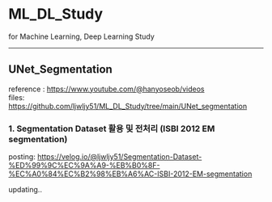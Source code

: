 # ML_DL_Study
for Machine Learning, Deep Learning Study
</br>



---
## UNet_Segmentation
reference
: https://www.youtube.com/@hanyoseob/videos  
files: https://github.com/ljwljy51/ML_DL_Study/tree/main/UNet_segmentation

### 1. Segmentation Dataset 활용 및 전처리 (ISBI 2012 EM segmentation)
posting: https://velog.io/@ljwljy51/Segmentation-Dataset-%ED%99%9C%EC%9A%A9-%EB%B0%8F-%EC%A0%84%EC%B2%98%EB%A6%AC-ISBI-2012-EM-segmentation  

updating..